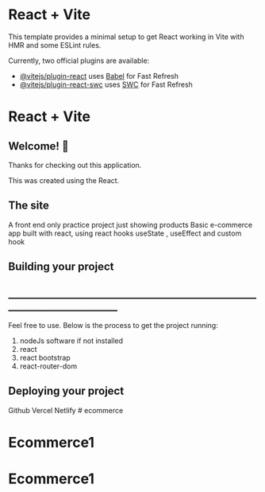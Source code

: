 # React + Vite

This template provides a minimal setup to get React working in Vite with HMR and some ESLint rules.

Currently, two official plugins are available:

- [@vitejs/plugin-react](https://github.com/vitejs/vite-plugin-react/blob/main/packages/plugin-react/README.md) uses [Babel](https://babeljs.io/) for Fast Refresh
- [@vitejs/plugin-react-swc](https://github.com/vitejs/vite-plugin-react-swc) uses [SWC](https://swc.rs/) for Fast Refresh

# React + Vite

## Welcome! 👋

Thanks for checking out this application.

This was created using the React.

## The site

A front end only practice project just showing products Basic e-commerce app built with react, using react hooks useState , 
useEffect and 
custom hook


## Building your project
## ________________________________________________________________________
Feel free to use. Below is the process to get the project running:

1. nodeJs software if not installed
2. react
3. react bootstrap
3. react-router-dom


## Deploying your project
Github
Vercel
Netlify # ecommerce
# Ecommerce1
# Ecommerce1
